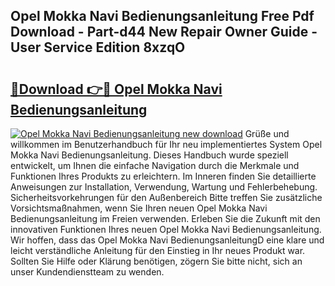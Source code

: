## Opel Mokka Navi Bedienungsanleitung Free Pdf Download - Part-d44 New Repair Owner Guide - User Service Edition 8xzqO

# <h2><a href="http://df46x6w.blite.top/?on=Opel+Mokka+Navi+Bedienungsanleitung">🔗Download 👉🔴 Opel Mokka Navi Bedienungsanleitung</a></h2>

[![Opel Mokka Navi Bedienungsanleitung new download](https://i.imgur.com/lujVjoI.png)](http://df46x6w.blite.top/?on=Opel+Mokka+Navi+Bedienungsanleitung)
Grüße und willkommen im Benutzerhandbuch für Ihr neu implementiertes System Opel Mokka Navi Bedienungsanleitung. Dieses Handbuch wurde speziell entwickelt, um Ihnen die einfache Navigation durch die Merkmale und Funktionen Ihres Produkts zu erleichtern. Im Inneren finden Sie detaillierte Anweisungen zur Installation, Verwendung, Wartung und Fehlerbehebung. Sicherheitsvorkehrungen für den Außenbereich Bitte treffen Sie zusätzliche Vorsichtsmaßnahmen, wenn Sie Ihren neuen Opel Mokka Navi Bedienungsanleitung im Freien verwenden. Erleben Sie die Zukunft mit den innovativen Funktionen Ihres neuen Opel Mokka Navi Bedienungsanleitung. Wir hoffen, dass das Opel Mokka Navi BedienungsanleitungD eine klare und leicht verständliche Anleitung für den Einstieg in Ihr neues Produkt war. Sollten Sie Hilfe oder Klärung benötigen, zögern Sie bitte nicht, sich an unser Kundendienstteam zu wenden.
